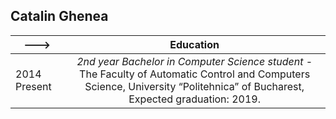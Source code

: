 ## Catalin Ghenea

| --->       | Education |
| ------------- |:-------------:| 
|2014 Present | *2nd year Bachelor in Computer Science student* - The Faculty of Automatic Control and Computers Science, University “Politehnica” of Bucharest, Expected graduation: 2019. |       